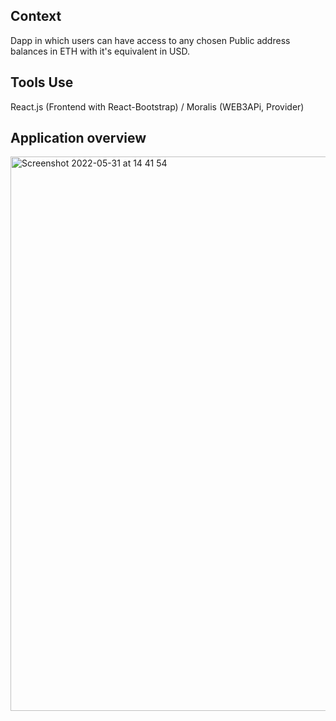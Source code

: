 ## Context

Dapp in which users can have access to any chosen Public address balances in ETH with it's equivalent in USD.

## Tools Use

React.js (Frontend with React-Bootstrap) / Moralis (WEB3APi, Provider)

## Application overview

<img width="887" alt="Screenshot 2022-05-31 at 14 41 54" src="https://user-images.githubusercontent.com/95299145/171177091-545e9a10-0cf3-435d-9522-4debee094fcd.png">
